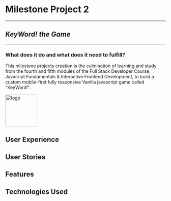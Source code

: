 # Milestone Project 2
***

## _KeyWord! the Game_
***

### What does it do and what does it need to fulfill?
This milestone projects creation is the culmination of learning and study from the fourth and fifth modules of the Full
Stack Developer Course, Javacript Fundamentals & Interactive Frontend Development, to build a custom mobile-first fully
responsive Vanilla javascript game called "KeyWord!".

<img src="../assets/img/keywordLogo.png" alt="logo" title="KeyWord! Logo" width="100" heigh="100">

## User Experience

## User Stories

## Features

## Technologies Used


